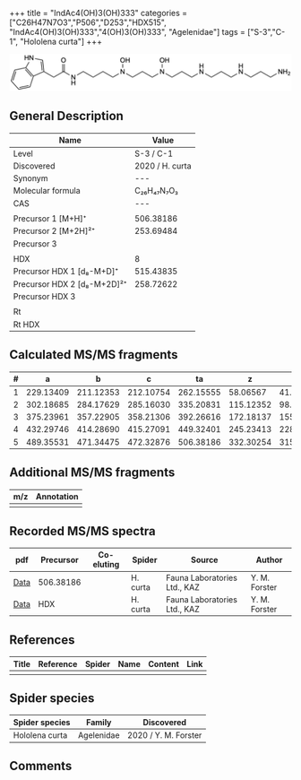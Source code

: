 +++
title = "IndAc4(OH)3(OH)333"
categories = ["C26H47N7O3","P506","D253","HDX515",
"IndAc4(OH)3(OH)333","4(OH)3(OH)333",
"Agelenidae"]
tags = ["S-3","C-1",
"Hololena curta"]
+++

![](/img/IndAc4(OH)3(OH)333.png)

## General Description

| Name                       | Value              |
|----------------------------|--------------------|
| Level                      | S-3 / C-1          |
| Discovered                 | 2020 / H. curta  |
| Synonym                    | ---                |
| Molecular formula          | C₂₆H₄₇N₇O₃                   |
| CAS                        | ---                |
|                            |                    |
| Precursor 1 [M+H]⁺          | 506.38186        |
| Precursor 2 [M+2H]²⁺        | 253.69484        |
| Precursor 3                 |                  |
|                             |                  |
| HDX                         | 8                |
| Precursor HDX 1 [d₈-M+D]⁺   | 515.43835        |
| Precursor HDX 2 [d₈-M+2D]²⁺ | 258.72622        |
| Precursor HDX 3             |                  |
|                            |                    |
| Rt                         |                    |
| Rt HDX                     |                    |

## Calculated MS/MS fragments

| # | a         | b         | c         | ta        | z         | y         | tz        |
|---|-----------|-----------|-----------|-----------|-----------|-----------|-----------|
| 1 | 229.13409 | 211.12353 | 212.10754 | 262.15555 | 58.06567 | 41.03912 | 75.09222 |
| 2 | 302.18685 | 284.17629 | 285.16030 | 335.20831 | 115.12352 | 98.09697 | 132.15007 |
| 3 | 375.23961 | 357.22905 | 358.21306 | 392.26616 | 172.18137 | 155.15482 | 205.20283 |
| 4 | 432.29746 | 414.28690 | 415.27091 | 449.32401 | 245.23413 | 228.20758 | 278.25559 |
| 5 | 489.35531 | 471.34475 | 472.32876 | 506.38186 | 332.30254 | 315.27599 | 349.32909 |

## Additional MS/MS fragments

| m/z | Annotation |
|-----|------------|
|     |            |

## Recorded MS/MS spectra

| pdf                                             | Precursor | Co-eluting | Spider      | Source                       | Author        |
|-------------------------------------------------|-----------|------------|-------------|------------------------------|---------------|
| [Data](/pdf/H-curta/506_IndAc4(OH)3(OH)333_Hc.pdf) | 506.38186 |           | H. curta | Fauna Laboratories Ltd., KAZ | Y. M. Forster |
| [Data](/pdf/H-curta/506_IndAc4(OH)3(OH)333_Hc_HDX.pdf) | HDX |           | H. curta | Fauna Laboratories Ltd., KAZ | Y. M. Forster |

## References

| Title | Reference | Spider | Name | Content | Link |
|-------|-----------|--------|------|---------|------|
|       |           |        |      |         |      |

## Spider species

| Spider species     | Family     | Discovered           |
|--------------------|------------|----------------------|
| Hololena curta | Agelenidae | 2020 / Y. M. Forster |


## Comments